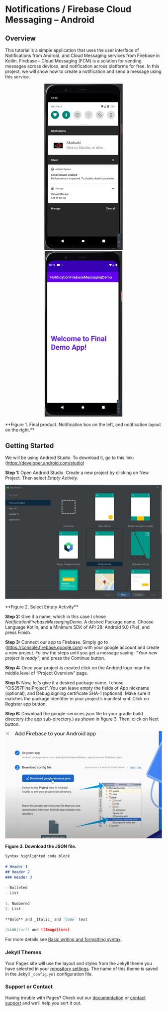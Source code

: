 # Notifications / Firebase Cloud Messaging – Android

## Overview

This tutorial is a simple application that uses the user interface of Notifications from Android, and Cloud Messaging services from Firebase in Kotlin. Firebase – Cloud Messaging (FCM) is a solution for sending messages across devices, and notification across platforms for free. In this project, we will show how to create a notification and send a message using this service.

<p align="center">
  <img src="images/virtual_phone.JPG" width="252" alt="Sublime's custom image" />
  <img src="images/virtual_phone2.JPG" width="250" />
</p>
**Figure 1. Final product. Notification box on the left, and notification layout on the right.** 

## Getting Started

We will be using Android Studio. To download it, go to this link: (https://developer.android.com/studio)

**Step 1:** Open Android Studio. Create a new project by clicking on New Project. Then select *Empty Activity.*

<p align="center">
  <img src="images/Android_studio2.JPG" width="800" alt="Sublime's custom image" />
</p>
**Figure 2. Select Empty Activity**

**Step 2:** Give it a name, which in this case I chose *NotificationFirebaseMessagingDemo*. A desired Package name. Choose Language Kotlin, and a Minimum SDK of API 28: Android 9.0 (Pie), and press Finish.

**Step 3:** Connect our app to Firebase. Simply go to (https://console.firebase.google.com) with your google account and create a new project. Follow the steps until you get a message saying: *“Your new project is ready”*, and press the Continue button.

**Step 4:** Once your project is created click on the Android logo near the middle level of “Project Overview” page.

**Step 5:** Now, let’s give it a desired package name. I chose “CIS357FinalProject”. You can leave empty the fields of App nickname (optional), and Debug signing certificate SHA-1 (optional). Make sure it matches the package identifier in your project’s manifest.xml. Click on Register app button.

**Step 6:** Download the google-services.json file to your gradle build directory (the app sub-directory.) as shown in figure 3. Then, click on Next button.

<p align="center">
  <img src="images/Firebase3.JPG" width="800" alt="Sublime's custom image" />
</p>

**Figure 3. Download the JSON file.**
```markdown
Syntax highlighted code block

# Header 1
## Header 2
### Header 3

- Bulleted
- List

1. Numbered
2. List

**Bold** and _Italic_ and `Code` text

[Link](url) and ![Image](src)
```

For more details see [Basic writing and formatting syntax](https://docs.github.com/en/github/writing-on-github/getting-started-with-writing-and-formatting-on-github/basic-writing-and-formatting-syntax).

### Jekyll Themes

Your Pages site will use the layout and styles from the Jekyll theme you have selected in your [repository settings](https://github.com/JhosephR/CIS357_FinalProjectDemo/settings/pages). The name of this theme is saved in the Jekyll `_config.yml` configuration file.

### Support or Contact

Having trouble with Pages? Check out our [documentation](https://docs.github.com/categories/github-pages-basics/) or [contact support](https://support.github.com/contact) and we’ll help you sort it out.
